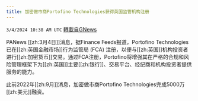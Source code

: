 ```yaml
---
title: 加密做市商Portofino Technologies获得英国监管机构注册
---
```

`3/4/2024 10:38 AM UTC` [轉載自GNews](https://gnews.org/articles/2363301)

PANews [[zh:3月4日]]消息，据Finance Feeds报道，Portofino Technologies已在[[zh:英国金融市场]]行为监管局 (FCA) 注册，以便与[[zh:英国]]机构投资者进行[[zh:加密货币]]交易。通过FCA注册，Portofino将增强其在严格的合规和风险管理框架下为[[zh:英国]]主要[[zh:银行]]、交易平台、经纪商和机构投资者提供服务的能力。

此前2022年[[zh:9月]]消息，加密做市商Portofino Technologies完成5000万[[zh:美元]]融资。
